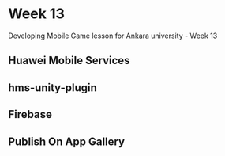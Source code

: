 ﻿#  Week 13

Developing Mobile Game lesson for Ankara university - Week 13

## Huawei Mobile Services

## hms-unity-plugin

## Firebase

## Publish On App Gallery